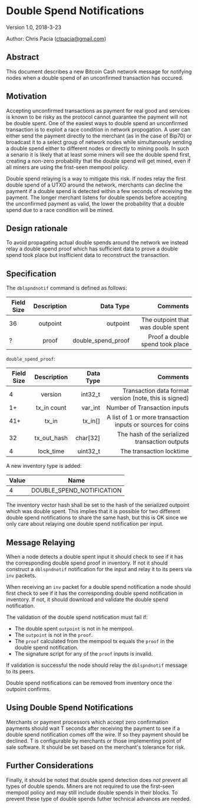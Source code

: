 # Double Spend Notifications

Version 1.0, 2018-3-23

Author: Chris Pacia (ctpacia@gmail.com)

## Abstract

This document describes a new Bitcoin Cash network message for notifying nodes when a double spend of an unconfirmed transaction has occured.

## Motivation

Accepting unconfirmed transactions as payment for real good and services is known to be risky as the protocol cannot guarantee the payment will not be double spent.
One of the easiest ways to double spend an unconfirmed transaction is to exploit a race condition in network propogation. A user can either send the payment directly 
to the merchant (as in the case of Bip70) or broadcast it to a select group of network nodes while simultanously sending a double spend either to different nodes or
directly to mining pools. In such a senario it is likely that at least some miners will see the double spend first, creating a non-zero probability that the double
spend will get mined, even if all miners are using the frist-seen mempool policy. 

Double spend relaying is a way to mitigate this risk. If nodes relay the first double spend of a UTXO around the network, merchants can decline the payment if a double
spend is detected within a few seconds of receiving the payment. The longer merchant listens for double spends before accepting the unconfirmed payment as valid, the
lower the probability that a double spend due to a race condition will be mined.

## Design rationale

To avoid propagating actual double spends around the network we instead relay a double spend proof which has sufficient data to prove a double spend took place but insfficient
data to reconstruct the transaction.

## Specification



The `dblspndnotif` command is defined as follows:

| Field Size | Description | Data Type  | Comments |
| -----------|:-----------:| ----------:|---------:|
| 36     | outpoint | outpoint | The outpoint that was double spent |
| ?      | proof | double_spend_proof | Proof a double spend took place |

`double_spend_proof`:

| Field Size | Description | Data Type  | Comments |
| -----------|:-----------:| ----------:|---------:|
| 4     | version | int32_t | Transaction data format version (note, this is signed) |
| 1+      | tx_in count | 	var_int | Number of Transaction inputs |
| 41+      | 	tx_in | 		tx_in[] | A list of 1 or more transaction inputs or sources for coins |
| 32      | tx_out_hash | 	char[32] | The hash of the serialized transaction outputs |
| 4 | lock_time | 	uint32_t | The transaction locktime |

A new inventory type is added:

| Value | Name |
| -----------|:-----------:|
| 4     | DOUBLE_SPEND_NOTIFICATION |

The inventory vector hash shall be set to the hash of the serialized outpoint which was double spent. This implies that it is possible for 
two different double spend notifications to share the same hash, but this is OK since we only care about relaying one double spend notification per input.

## Message Relaying

When a node detects a double spent input it should check to see if it has the corresponding double spend proof in inventory.
If not it should construct a `dblspndnotif` notification for the input and relay it to its peers via `inv` packets.

When receiving an `inv` packet for a double spend notification a node should first check to see if it has the corresponding double spend notification
in inventory. If not, it should download and validate the double spend notification. 

The validation of the double spend notification must fail if:

* The double spent `outpoint` is not in he mempool. 
* The `outpoint` is not in the `proof`.
* The `proof` calculated from the mempool tx equals the `proof` in the double spend notification. 
* The signature script for any of the `proof` inputs is invalid.

If validation is successful the node should relay the `dblspndnotif` message to its peers.

Double spend notifications can be removed from inventory once the outpoint confirms.

## Using Double Spend Notifications

Merchants or payment processors which accept zero confirmation payments should wait T seconds after receiving the payment to see if a 
double spend notification comes off the wire. If so they payment should be declined. T is configurable by merchants or those implementing point of
sale software. It should be set based on the merchant's tolerance for risk.

## Further Considerations

Finally, it should be noted that double spend detection does *not* prevent all types of double spends. Miners are not required to use the first-seen mempool
policy and may still include double spends in their blocks. To prevent these type of double spends futher technical advances are needed.
